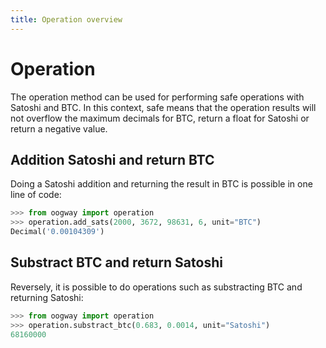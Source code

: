 ```yaml
---
title: Operation overview
---
```


# Operation

The operation method can be used for performing safe operations with Satoshi and BTC. In this context, safe means that the operation results will not overflow the maximum decimals for BTC, return a float for Satoshi or return a negative value.

## Addition Satoshi and return BTC

Doing a Satoshi addition and returning the result in BTC is possible in one line of code:

```python
>>> from oogway import operation
>>> operation.add_sats(2000, 3672, 98631, 6, unit="BTC")
Decimal('0.00104309')
```

## Substract BTC and return Satoshi

Reversely, it is possible to do operations such as substracting BTC and returning Satoshi:

```python
>>> from oogway import operation
>>> operation.substract_btc(0.683, 0.0014, unit="Satoshi")
68160000
```